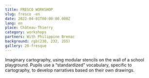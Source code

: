 ```yaml
---
title: FRESCO WORKSHOP
slug: fresco -en
date: 2022-04-01T00:00:00.000Z
lang: en
place: Château-Thierry
category: workshops
partners: With Philippine Brenac
background: rgb(230, 232, 255)
gallery: 20-fresque 
---
```

Imaginary cartography, using modular stencils on the wall of a school playground. Pupils use a “standardized” vocabulary, specific to cartography, to develop narratives based on their own drawings.